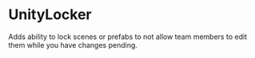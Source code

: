 # UnityLocker
Adds ability to lock scenes or prefabs to not allow team members to edit them while you have changes pending.
